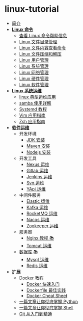 # linux-tutorial

* [简介](./)
* [**Linux 命令**](linux/cli/)
  * [查看 Linux 命令帮助信息](linux/cli/cha-kan-linux-ming-ling-bang-zhu-xin-xi.md)
  * [Linux 文件目录管理](linux/cli/linux-wen-jian-mu-lu-guan-li.md)
  * [Linux 文件内容查看命令](linux/cli/linux-wen-jian-nei-rong-cha-kan-bian-ji.md)
  * [Linux 文件压缩和解压](linux/cli/linux-wen-jian-ya-suo-he-jie-ya.md)
  * [Linux 用户管理](linux/cli/linux-yong-hu-guan-li.md)
  * [Linux 系统管理](linux/cli/linux-xi-tong-guan-li.md)
  * [Linux 网络管理](linux/cli/linux-wang-luo-guan-li.md)
  * [Linux 硬件管理](linux/cli/linux-ying-jian-guan-li.md)
  * [Linux 软件管理](linux/cli/linux-ying-jian-guan-li.md)
* [**Linux 系统运维**](linux/ops/)
  * [linux 典型运维应用](linux/ops/linux-dian-xing-yun-wei-ying-yong.md)
  * [samba 使用详解](linux/ops/samba.md)
  * [Systemd 教程](linux/ops/systemd.md)
  * [Vim 应用指南](linux/ops/vim.md)
  * [Zsh 应用指南](linux/ops/zsh.md)
* [**软件运维**](linux/soft/)
  * 开发环境
    * [JDK 安装](linux/soft/jdk-install.md)
    * [Maven 安装](linux/soft/maven-install.md)
    * [Nodejs 安装](linux/soft/nodejs-install.md)
  * 开发工具
    * [Nexus 运维](linux/soft/nexus-ops.md)
    * [Gitlab 运维](linux/soft/kafka-install.md)
    * [Jenkins 运维](linux/soft/jenkins.md)
    * [Svn 运维](linux/soft/svn-ops.md)
    * [YApi 运维](linux/soft/yapi-ops.md)
  * 中间件服务
    * [Elastic 运维](linux/soft/elastic/)
    * [Kafka 运维](linux/soft/kafka-install.md)
    * [RocketMQ 运维](linux/soft/rocketmq-install.md)
    * [Nacos 运维](linux/soft/nacos-install.md)
    * [Zookeeper 运维](https://github.com/dunwu/javaweb/blob/master/docs/technology/monitor/zookeeper-ops.md)
  * 服务器
    * [Nginx 教程 📚](https://github.com/dunwu/nginx-tutorial)
    * [Tomcat 运维](linux/soft/tomcat-install.md)
  * [数据库 📚](https://github.com/dunwu/db-tutorial)
    * [Mysql 运维](https://github.com/dunwu/db-tutorial/blob/master/docs/sql/mysql/mysql-ops.md)
    * [Redis 运维](https://github.com/dunwu/db-tutorial/blob/master/docs/nosql/redis/redis-ops.md)
* **扩展**
  * [Docker 教程](docker/)
    * [Docker 快速入门](docker/docker-quickstart.md)
    * [Dockerfile 最佳实践](docker/docker-dockerfile.md)
    * [Docker Cheat Sheet](docker/docker-cheat-sheet.md)
  * [一篇文章让你彻底掌握 Python](https://github.com/dunwu/blog/blob/master/source/_posts/coding/python.md)
  * [一篇文章让你彻底掌握 Shell](https://github.com/dunwu/blog/blob/master/source/_posts/coding/shell.md)
  * [Git 从入门到精通](https://github.com/dunwu/blog/blob/master/source/_posts/tools/git.md)

